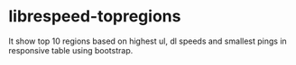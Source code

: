 # librespeed-topregions
It show top 10 regions based on highest ul, dl speeds and smallest pings in responsive table using bootstrap.
